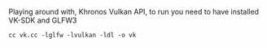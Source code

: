 Playing around with, Khronos Vulkan API,
to run you need to have installed VK-SDK and GLFW3

```zh
cc vk.cc -lglfw -lvulkan -ldl -o vk 
```
